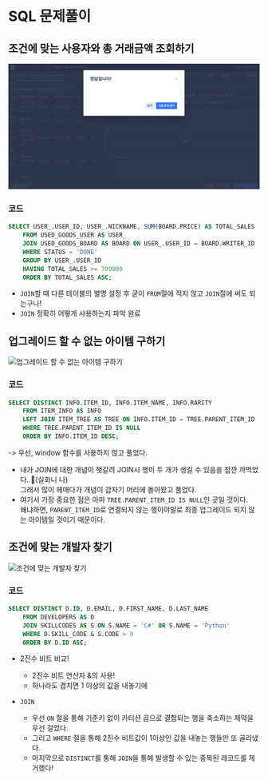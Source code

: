 # SQL 문제풀이

## 조건에 맞는 사용자와 총 거래금액 조회하기

![조건에 맞는 사용자와 총 거래금액 조회하기](../img/week3/조건에%20맞는%20사용자와%20총%20거래금액%20조회하기.png)

### 코드

```SQL
SELECT USER_.USER_ID, USER_.NICKNAME, SUM(BOARD.PRICE) AS TOTAL_SALES
    FROM USED_GOODS_USER AS USER_
    JOIN USED_GOODS_BOARD AS BOARD ON USER_.USER_ID = BOARD.WRITER_ID
    WHERE STATUS = 'DONE'
    GROUP BY USER_.USER_ID
    HAVING TOTAL_SALES >= 700000
    ORDER BY TOTAL_SALES ASC;
```

- `JOIN`할 때 다른 테이블의 별명 설정 후 굳이 `FROM`절에 적지 않고 `JOIN`절에 써도 되는구나!
- `JOIN` 정확히 어떻게 사용하는지 파악 완료

## 업그레이드 할 수 없는 아이템 구하기

![업그레이드 할 수 없는 아이템 구하기](../img/week3/업그레이드%20불가%20아이템.png)

### 코드

```SQL
SELECT DISTINCT INFO.ITEM_ID, INFO.ITEM_NAME, INFO.RARITY
    FROM ITEM_INFO AS INFO
    LEFT JOIN ITEM_TREE AS TREE ON INFO.ITEM_ID = TREE.PARENT_ITEM_ID
    WHERE TREE.PARENT_ITEM_ID IS NULL
    ORDER BY INFO.ITEM_ID DESC;
```

-> 우선, window 함수를 사용하지 않고 풀었다.

- 내가 JOIN에 대한 개념이 햇갈려 JOIN시 행이 두 개가 생길 수 있음을 잠깐 까먹었다..🥲(실화니 나)<br>
  그래서 많이 헤매다가 개념이 갑자기 머리에 돌아왔고 풀었다.
- 여기서 가장 중요한 점은 아마 `TREE.PARENT_ITEM_ID IS NULL`인 곳일 것이다.<br>
  왜냐하면, `PARENT_ITEM_ID`로 연결되지 않는 행이야말로 최종 업그레이드 되지 않는 아이템일 것이기 때문이다.

## 조건에 맞는 개발자 찾기

![조건에 맞는 개발자 찾기](../img/week3/조건에%20맞는%20개발자%20찾기.png)

### 코드

```SQL
SELECT DISTINCT D.ID, D.EMAIL, D.FIRST_NAME, D.LAST_NAME
    FROM DEVELOPERS AS D
    JOIN SKILLCODES AS S ON S.NAME = 'C#' OR S.NAME = 'Python'
    WHERE D.SKILL_CODE & S.CODE > 0
    ORDER BY D.ID ASC;
```

- 2진수 비트 비교!

  - 2진수 비트 연산자 &의 사용!
  - 하나라도 겹치면 1 이상의 값을 내놓기에

- `JOIN`
  - 우선 `ON` 절을 통해 기준키 없이 카티션 곱으로 결합되는 행을 축소하는 제약을 우선 걸었다.
  - 그리고 `WHERE` 절을 통해 2진수 비트값이 1이상인 값을 내놓는 행들만 또 골라냈다.
  - 마지막으로 `DISTINCT`를 통해 `JOIN`을 통해 발생할 수 있는 중복된 레코드를 제거했다!
